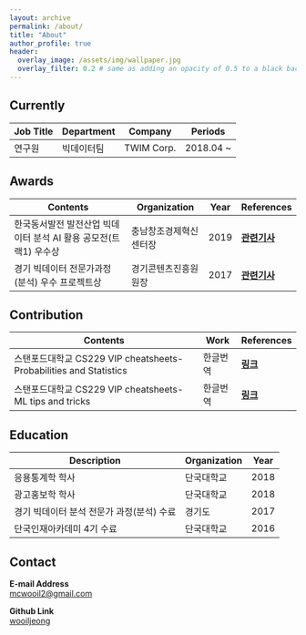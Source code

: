 ```yaml
---
layout: archive
permalink: /about/
title: "About"
author_profile: true
header:
  overlay_image: /assets/img/wallpaper.jpg
  overlay_filter: 0.2 # same as adding an opacity of 0.5 to a black background
---
```


## Currently

| Job Title | Department   | Company   | Periods           |
| --------- | ------------ | --------- | ----------------- |
| 연구원  | 빅데이터팀 | TWIM Corp.| 2018.04 ~  |

## Awards

| Contents   | Organization   | Year   | References |
| ------------------- | -------------- | ------ | ------ |
| 한국동서발전 발전산업 빅데이터 분석 AI 활용 공모전(트랙1) 우수상  | 충남창조경제혁신센터장 | 2019 | [**관련기사**](https://www.mk.co.kr/news/view/business/2019/03/156522/) |
| 경기 빅데이터 전문가과정(분석) 우수 프로젝트상  | 경기콘텐츠진흥원 원장 | 2017 | [**관련기사**](http://www.enewstoday.co.kr/news/articleView.html?idxno=1102589) |

## Contribution

| Contents   | Work | References     |
| ---------- | ---------- | ---------- |
| 스탠포드대학교 CS229 VIP cheatsheets-Probabilities and Statistics	 | 한글번역 | [**링크**](https://github.com/shervinea/cheatsheet-translation/blob/master/ko/refresher-probability.md) |
| 스탠포드대학교 CS229 VIP cheatsheets-ML tips and tricks		 | 한글번역 | [**링크**](https://github.com/shervinea/cheatsheet-translation/blob/master/ko/cheatsheet-machine-learning-tips-and-tricks.md) |

## Education

| Description | Organization | Year |
| ---- | ----------- |----- |
| 응용통계학 학사 | 단국대학교 | 2018 |
| 광고홍보학 학사 | 단국대학교 | 2018 |
| 경기 빅데이터 분석 전문가 과정(분석) 수료 | 경기도 | 2017 |
| 단국인재아카데미 4기 수료 | 단국대학교 | 2016 |


## Contact

**E-mail Address**    
mcwooil2@gmail.com

**Github Link**    
[wooiljeong](http://www.github.com/wooiljeong)
